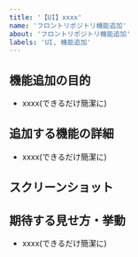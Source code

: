 ```yaml
---
title: '【UI】xxxx'
name: 'フロントリポジトリ機能追加'
about: 'フロントリポジトリ機能追加'
labels: 'UI, 機能追加'
---
```


## 機能追加の目的

- xxxx(できるだけ簡潔に)

## 追加する機能の詳細

- xxxx(できるだけ簡潔に)

## スクリーンショット

## 期待する見せ方・挙動

- xxxx(できるだけ簡潔に)
